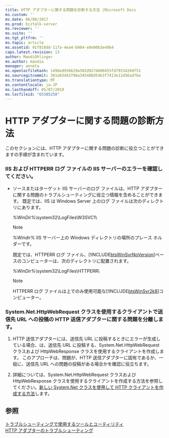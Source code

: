 ```yaml
---
title: HTTP アダプターに関する問題を診断する方法 |Microsoft Docs
ms.custom: ''
ms.date: 06/08/2017
ms.prod: biztalk-server
ms.reviewer: ''
ms.suite: ''
ms.tgt_pltfrm: ''
ms.topic: article
ms.assetid: 91f818dd-11fa-4ea4-b904-e8e00b3e49b4
caps.latest.revision: 13
author: MandiOhlinger
ms.author: mandia
manager: anneta
ms.openlocfilehash: 1496ed936629a502d9274800455fd79334260f51
ms.sourcegitcommit: 381e83d43796a345488d54b3f7413e11d56ad7be
ms.translationtype: MT
ms.contentlocale: ja-JP
ms.lasthandoff: 05/07/2019
ms.locfileid: "65385250"
---
```

# <a name="how-to-diagnose-problems-with-the-http-adapter"></a>HTTP アダプターに関する問題の診断方法
このセクションには、HTTP アダプターに関する問題の診断に役立つことができますの手順が含まれています。  
  
### <a name="check-the-iis-and-httperr-log-files-of-the-iis-server-for-errors"></a>IIS および HTTPERR ログ ファイルの IIS サーバーのエラーを確認してください。  
  
- ソースまたはターゲット IIS サーバーのログ ファイルは、HTTP アダプターに関する問題のトラブルシューティングに役立つ情報を含めることができます。 既定では、IIS は Windows Server 上のログ ファイルは次のディレクトリにあります。  
  
   <em>%WinDir%\\</em>system32\LogFiles\W3SVC1\  
  
  > [!NOTE]
  >  *%Windir%* IIS サーバー上の Windows ディレクトリの場所のプレース ホルダーです。  
  
   既定では、HTTPERR ログ ファイル、[!INCLUDE[btsWinSvrNoVersion](../includes/btswinsvrnoversion-md.md)]ベースのコンピューターは、次のディレクトリに配置されます。  
  
   <em>%WinDir%\\</em>system32\LogFiles\HTTPERR\  
  
  > [!NOTE]
  >  HTTPERR ログ ファイルは上でのみ使用可能な[!INCLUDE[btsWinSvr2k8](../includes/btswinsvr2k8-md.md)]コンピューター。  
  
### <a name="isolate-problems-with-the-http-send-adapter-by-posting-to-the-destination-url-with-a-client-that-uses-the-systemnethttpwebrequest-class"></a>System.Net.HttpWebRequest クラスを使用するクライアントで送信先 URL への投稿の HTTP 送信アダプターに関する問題を分離します。  
  
1.  HTTP 送信アダプターには、送信先 URL に投稿するときにエラーが生成している場合、は、送信先 URL に投稿する、System.Net.HttpWebRequest クラスおよび HttpWebResponse クラスを使用するクライアントを作成します。 このアプローチは、問題が、HTTP 送信アダプターに固有であるか、一般に、送信先 URL への問題の投稿がある場合かを確認に役立ちます。  
  
2.  詳細については、System.Net.HttpWebRequest クラスおよび HttpWebResponse クラスを使用するクライアントを作成する方法を参照してください。[新しい System.Net クラスを使用して HTTP クライアントを作成する方法](http://go.microsoft.com/fwlink/?LinkId=66987)します。  
  
## <a name="see-also"></a>参照  
 [トラブルシューティングで使用するツールとユーティリティ](../core/tools-and-utilities-to-use-for-troubleshooting.md)   
 [HTTP アダプターのトラブルシューティング](../core/troubleshooting-the-http-adapter.md)